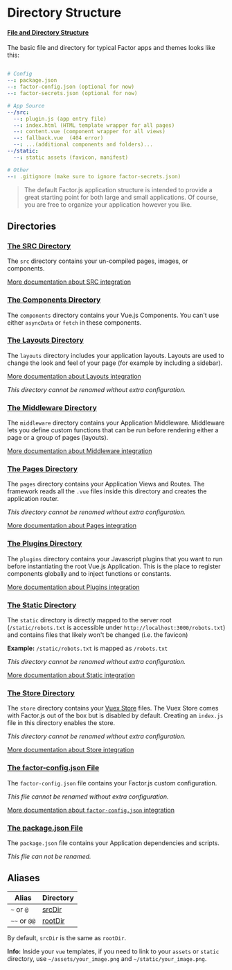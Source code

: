 # Directory Structure

#### [File and Directory Structure](#structure)

The basic file and directory for typical Factor apps and themes looks like this: 

```yaml

# Config
--: package.json
--: factor-config.json (optional for now)
--: factor-secrets.json (optional for now)

# App Source
--/src: 
  --: plugin.js (app entry file)
  --: index.html (HTML template wrapper for all pages)
  --: content.vue (component wrapper for all views)
  --: fallback.vue  (404 error)
  --: ...(additional components and folders)...
--/static:
  --: static assets (favicon, manifest)

# Other 
--: .gitignore (make sure to ignore factor-secrets.json)
```



> The default Factor.js application structure is intended to provide a great starting point for both large and small applications. Of course, you are free to organize your application however you like.

## Directories

### [The SRC Directory](#the-src-directory)

The `src` directory contains your un-compiled pages, images, or components.

[More documentation about SRC integration](/docs/src)

### [The Components Directory](#the-components-directory)

The `components` directory contains your Vue.js Components. You can't use either `asyncData` or `fetch` in these components.

### [The Layouts Directory](#the-layouts-directory)

The `layouts` directory includes your application layouts. Layouts are used to change the look and feel of your page (for example by including a sidebar).

[More documentation about Layouts integration](/docs/views#layouts)

_This directory cannot be renamed without extra configuration._

### [The Middleware Directory](#the-middleware-directory)

The `middleware` directory contains your Application Middleware. Middleware lets you define custom functions that can be run before rendering either a page or a group of pages (layouts).

[More documentation about Middleware integration](/docs/routing#middleware)

### [The Pages Directory](#the-pages-directory)

The `pages` directory contains your Application Views and Routes. The framework reads all the `.vue` files inside this directory and creates the application router.

_This directory cannot be renamed without extra configuration._

[More documentation about Pages integration](/docs/views)

### [The Plugins Directory](#the-plugins-directory)

The `plugins` directory contains your Javascript plugins that you want to run before instantiating the root Vue.js Application. This is the place to register components globally and to inject functions or constants.

[More documentation about Plugins integration](/docs/plugins)

### [The Static Directory](#the-static-directory)

The `static` directory is directly mapped to the server root (`/static/robots.txt` is accessible under `http://localhost:3000/robots.txt`) and contains files that likely won't be changed (i.e. the favicon)

**Example:** `/static/robots.txt` is mapped as `/robots.txt`

_This directory cannot be renamed without extra configuration._

[More documentation about Static integration](/docs/assets#static)

### [The Store Directory](#the-store-directory)

The `store` directory contains your [Vuex Store](http://vuex.vuejs.org/en/) files. The Vuex Store comes with Factor.js out of the box but is disabled by default. Creating an `index.js` file in this directory enables the store.

_This directory cannot be renamed without extra configuration._

[More documentation about Store integration](/docs/vuex-store)

### [The factor-config.json File](#the-factor-configjson-file)

The `factor-config.json` file contains your Factor.js custom configuration.

_This file cannot be renamed without extra configuration._

[More documentation about `factor-config.json` integration](/docs/configuration)

### [The package.json File](#the-packagejson-file)

The `package.json` file contains your Application dependencies and scripts.

_This file can not be renamed._

## Aliases

| Alias | Directory |
|-----|------|
| `~` or `@` | [srcDir](/api/configuration-srcdir) |
| `~~` or `@@` | [rootDir](/api/configuration-rootdir) |

By default, `srcDir` is the same as `rootDir`.

<div class="alert">
  
  **Info:** Inside your `vue` templates, if you need to link to your `assets` or `static` directory, use `~/assets/your_image.png` and `~/static/your_image.png`.

</div>